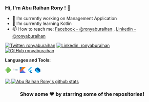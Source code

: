 ### Hi, I'm Abu Raihan Rony ! 👋
<!--
**ronyaburaihan/ronyaburaihan** is a ✨ _special_ ✨ repository because its `README.md` (this file) appears on your GitHub profile.

Here are some ideas to get you started:

- 🔭 I’m currently working on Management Application
- 🌱 I’m currently learning Kotlin
- 👯 I’m looking to collaborate on ...
- 🤔 I’m looking for help with ...
- 💬 Ask me about Java
- 📫 How to reach me: ...
- 😄 Pronouns: ...
- ⚡ Fun fact: ...
-->

- 🔭 I’m currently working on Management Application
- 🌱 I’m currently learning Kotlin
- 📫 How to reach me: [Facebook - @ronyaburaihan](https://facebook.com/ronyaburaihan) , [Linkedin - @ronyaburaihan](https://www.linkedin.com/in/ronyaburaihan/)

[![Twitter: ronyaburaihan](https://img.shields.io/twitter/follow/ronyaburaihan?style=social)](https://twitter.com/ronyaburaihan)
[![Linkedin: ronyaburaihan](https://img.shields.io/badge/-ronyaburaihan-blue?style=flat-square&logo=Linkedin&logoColor=white&link=https://www.linkedin.com/ronyaburaihan)](https://www.linkedin.com/in/ronyaburaihan/)
[![GitHub ronyaburaihan](https://img.shields.io/github/followers/ronyaburaihan?label=follow&style=social)](https://github.com/ronyaburaihan)


**Languages and Tools:**  

<code><img height="20" src="https://raw.githubusercontent.com/github/explore/80688e429a7d4ef2fca1e82350fe8e3517d3494d/topics/android/android.png"></code>
<code><img height="20" src="https://raw.githubusercontent.com/github/explore/80688e429a7d4ef2fca1e82350fe8e3517d3494d/topics/java/java.png"></code>
<code><img height="20" src="https://raw.githubusercontent.com/github/explore/80688e429a7d4ef2fca1e82350fe8e3517d3494d/topics/kotlin/kotlin.png"></code>
<code><img height="20" src="https://raw.githubusercontent.com/github/explore/80688e429a7d4ef2fca1e82350fe8e3517d3494d/topics/flutter/flutter.png"></code>
<code><img height="20" src="https://raw.githubusercontent.com/github/explore/80688e429a7d4ef2fca1e82350fe8e3517d3494d/topics/dart/dart.png"></code>

<a href="https://github.com/ronyaburaihan">
  <img align="center" src="https://github-readme-stats.vercel.app/api/top-langs/?username=ronyaburaihan&theme=dark&layout=compact" />
</a>

<a href="https://github.com/ronyaburaihan">
 <img align="center" src="https://github-readme-stats.vercel.app/api?username=ronyaburaihan&show_icons=true&theme=dark&line_height=27&count_private=true&hide=issues" alt="Abu Raihan Rony's github stats"/>
</a>

<div align="center">

### Show some ❤️ by starring some of the repositories!

</div>
